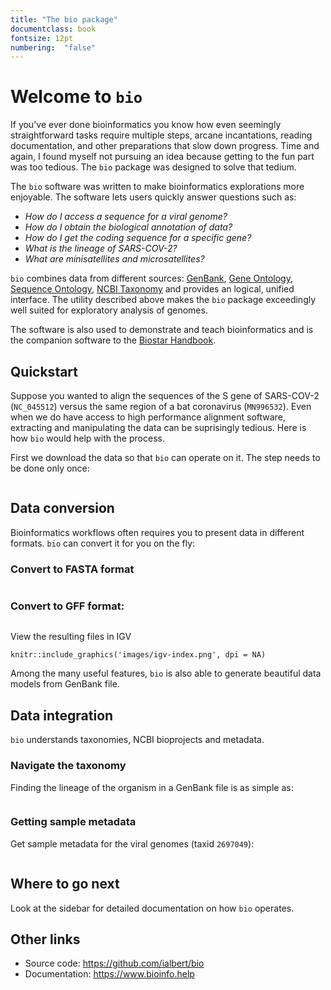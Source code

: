 ```yaml
---
title: "The bio package"
documentclass: book
fontsize: 12pt
numbering:  "false"
---
```

# Welcome to `bio`

If you've ever done bioinformatics you know how even seemingly straightforward tasks require multiple steps, arcane incantations, reading documentation, and other preparations that slow down progress. Time and again, I found myself not pursuing an idea because getting to the fun part was too tedious. The `bio` package was designed  to solve that tedium.

The `bio` software was written to make bioinformatics explorations more enjoyable. The software lets users quickly answer questions such as:
 
- *How do I access a sequence for a viral genome?*
- *How do I obtain the biological annotation of data?*
- *How do I get the coding sequence for a specific gene?*
- *What is the lineage of SARS-COV-2?*
- *What are minisatellites and  microsatellites?*

`bio` combines data from different sources: [GenBank][genbank], [Gene Ontology][go], [Sequence Ontology][so],
[NCBI Taxonomy][taxonomy] and provides an logical, unified interface. The utility described above makes the `bio` package exceedingly well suited for exploratory analysis of genomes.

The software is also used to demonstrate and teach bioinformatics and is the companion software to the [Biostar Handbook][handbook].
 
[biopython]: https://biopython.org/
[emboss]: http://emboss.sourceforge.net/
[simplesam]: https://github.com/mdshw5/simplesam 
[handbook]: https://www.biostarhandbook.com/
[genbank]: https://www.ncbi.nlm.nih.gov/genbank/
[sra]: https://www.ncbi.nlm.nih.gov/sra
[taxonomy]: https://www.ncbi.nlm.nih.gov/taxonomy
[so]: http://www.sequenceontology.org/
[go]: http://geneontology.org/


[usage]: https://github.com/ialbert/bio/blob/master/test/bio_examples.sh

## Quickstart

Suppose you wanted to align the sequences of the S gene of SARS-COV-2 (`NC_045512`) versus the same region of a bat coronavirus (`MN996532`). Even when we do have access to high performance alignment software, extracting and manipulating the data can be suprisingly tedious. Here is how `bio` would help with the process.

First we download the data so that `bio` can operate on it. The step needs to be done only once:

```{bash, child='code/index-start.txt'}
```

## Data conversion

Bioinformatics workflows often requires you to present data in different formats. `bio` can convert it for you on the fly:

### Convert to FASTA format

```{bash, child='code/index-fasta.txt'}
```

### Convert to GFF format:

```{bash, child='code/index-gff.txt'}
```

View the resulting files in IGV

```{r fig.align='center', echo=FALSE}
knitr::include_graphics('images/igv-index.png', dpi = NA)
```

Among the many useful features, `bio` is also able to generate beautiful data models from GenBank file.

## Data integration

`bio` understands taxonomies, NCBI bioprojects and metadata.

### Navigate the taxonomy

 Finding the lineage of the organism in a GenBank file is as simple as:

```{bash, child='code/index-taxon.txt'}
```

### Getting sample metadata

Get sample metadata for the viral genomes (taxid `2697049`):

```{bash, child='code/index-meta.txt'}
```

## Where to go next

Look at the sidebar for detailed documentation on how `bio` operates.

## Other links

* Source code: https://github.com/ialbert/bio
* Documentation: https://www.bioinfo.help
